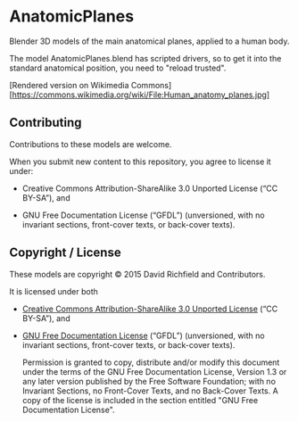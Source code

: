 # AnatomicPlanes
Blender 3D models of the main anatomical planes, applied to a human body.

The model AnatomicPlanes.blend has scripted drivers, so to get it into the
standard anatomical position, you need to "reload trusted".

[Rendered version on Wikimedia Commons][https://commons.wikimedia.org/wiki/File:Human_anatomy_planes.jpg]

Contributing
------------

Contributions to these models are welcome. 

When you submit new content to this repository, you agree to license it under:

* Creative Commons Attribution-ShareAlike 3.0 Unported License (“CC BY-SA”), and

* GNU Free Documentation License (“GFDL”) (unversioned, with no invariant
  sections, front-cover texts, or back-cover texts).

Copyright / License
-------------------

These models are copyright © 2015 David Richfield and Contributors.

It is licensed under both

* [Creative Commons Attribution-ShareAlike 3.0 Unported License][cc-by-sa] (“CC BY-SA”), and

* [GNU Free Documentation License][gfdl] (“GFDL”) (unversioned, with no invariant
  sections, front-cover texts, or back-cover texts).


    Permission is granted to copy, distribute and/or modify this document
    under the terms of the GNU Free Documentation License, Version 1.3
    or any later version published by the Free Software Foundation;
    with no Invariant Sections, no Front-Cover Texts, and no Back-Cover Texts.
    A copy of the license is included in the section entitled "GNU
    Free Documentation License".

[cc-by-sa]: http://creativecommons.org/licenses/by-sa/3.0/
[gfdl]: http://www.gnu.org/copyleft/fdl.html
